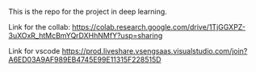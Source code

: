 This is the repo for the project in deep learning.

Link for the collab:
https://colab.research.google.com/drive/1TjGGXPZ-3uXOxR_htMcBmYQrDXHhNMfY?usp=sharing

Link for vscode https://prod.liveshare.vsengsaas.visualstudio.com/join?A6ED03A9AF989EB4745E99E11315F228515D

